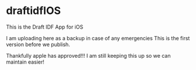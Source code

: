 # draftidfIOS

This is the Draft IDF App for iOS

I am uploading here as a backup in case of any emergencies
This is the first version before we publish.

Thankfully apple has approved!!! 
I am still keeping this up so we can maintain easier!
